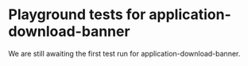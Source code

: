 # Playground tests for application-download-banner
We are still awaiting the first test run for application-download-banner.
